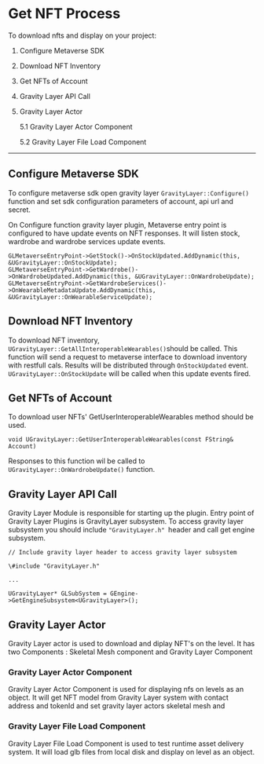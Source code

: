 # Get NFT Process

To download nfts and display on your project:

1) Configure Metaverse SDK

2) Download NFT Inventory 

3) Get NFTs of Account 

4) Gravity Layer API Call

5) Gravity Layer Actor
   
   5.1 Gravity Layer Actor Component
   
   5.2 Gravity Layer File Load Component
   
   

---

## Configure Metaverse SDK

To configure metaverse sdk open gravity layer  `GravityLayer::Configure()` function and set sdk configuration parameters of account, api url and secret. 

On Configure function gravity layer plugin, Metaverse entry point is configured to have update events on NFT responses. It will listen stock, wardrobe and wardrobe services update events.



```
GLMetaverseEntryPoint->GetStock()->OnStockUpdated.AddDynamic(this, &UGravityLayer::OnStockUpdate);
GLMetaverseEntryPoint->GetWardrobe()->OnWardrobeUpdated.AddDynamic(this, &UGravityLayer::OnWardrobeUpdate);
GLMetaverseEntryPoint->GetWardrobeServices()->OnWearableMetadataUpdate.AddDynamic(this, &UGravityLayer::OnWearableServiceUpdate);
```

## Download NFT Inventory

To download NFT inventory, `UGravityLayer::GetAllInteroperableWearables()`should be called. This function will send a request to metaverse interface to download inventory with restfull cals. Results will be distributed  through `OnStockUpdated` event. `UGravityLayer::OnStockUpdate` will be called when this update events fired. 



## Get NFTs of Account

To download user NFTs' GetUserInteroperableWearables method should be used. 

```
void UGravityLayer::GetUserInteroperableWearables(const FString& Account)
```

Responses to this function wil be called to `UGravityLayer::OnWardrobeUpdate()` function.



## Gravity Layer API Call

Gravity Layer Module is responsible for starting up the plugin. Entry point of Gravity Layer Plugins is GravityLayer subsystem. To access gravity layer subsystem you should include ` "GravityLayer.h"  `header and call get engine subsystem.

```
// Include gravity layer header to access gravity layer subsystem

\#include "GravityLayer.h"

...

UGravityLayer* GLSubSystem = GEngine->GetEngineSubsystem<UGravityLayer>();
```



## Gravity Layer Actor

Gravity Layer actor is used to download and diplay NFT's on the level.  It has two Components : Skeletal Mesh component and Gravity Layer Component



### Gravity Layer Actor Component

Gravity Layer Actor Component is used for displaying nfs on levels as an object. It will get NFT model from Gravity Layer system  with contact address and tokenId and set gravity layer actors skeletal mesh and 



### Gravity Layer File Load Component

Gravity Layer File Load Component is used to test runtime asset delivery system. It will load glb files from local disk and display on level as an object.